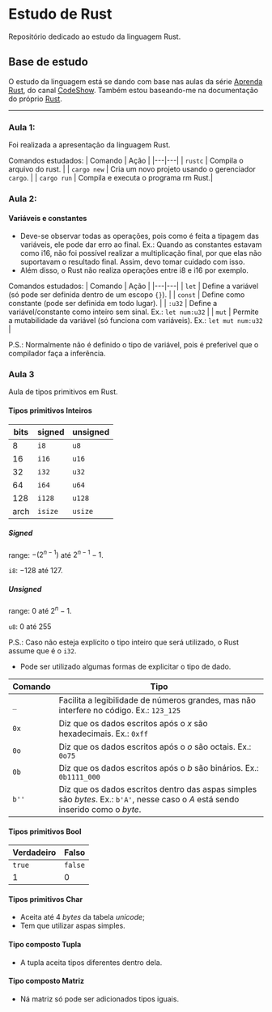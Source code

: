 # Estudo de Rust
Repositório dedicado ao estudo da linguagem Rust.

## Base de estudo

O estudo da linguagem está se dando com base nas aulas da série [Aprenda Rust](https://youtube.com/playlist?list=PLjSf4DcGBdiGCNOrCoFgtj0KrUq1MRUME&si=qkZN1SVDei8BeZek), do canal [CodeShow](https://www.youtube.com/@codeshowbr). Também estou baseando-me na documentação do próprio [Rust](https://www.rust-lang.org/pt-BR).

---

### Aula 1:

Foi realizada a apresentação da linguagem Rust.

Comandos estudados:
| Comando | Ação |
|---|---|
| `rustc` | Compila o arquivo do rust. |
| `cargo new` | Cria um novo projeto usando o gerenciador `cargo`. |
| `cargo run` | Compila e executa o programa rm Rust.|

### Aula 2:

#### Variáveis e constantes

* Deve-se observar todas as operações, pois como é feita a tipagem das variáveis, ele pode dar erro ao final. Ex.: Quando as constantes estavam como i16, não foi possível realizar a multiplicação final, por que elas não suportavam o resultado final. Assim, devo tomar cuidado com isso.
* Além disso, o Rust não realiza operações entre i8 e i16 por exemplo.

Comandos estudados:
| Comando | Ação |
|---|---|
| `let` | Define a variável (só pode ser definida dentro de um escopo `{}`). |
| `const` | Define como constante (pode ser definida em todo lugar). |
| `:u32` | Define a variável/constante como inteiro sem sinal. Ex.: `let num:u32` |
| `mut` | Permite a mutabilidade da variável (só funciona com variáveis). Ex.: `let mut num:u32` |

P.S.: Normalmente não é definido o tipo de variável, pois é preferivel que o compilador faça a inferência.

### Aula 3

Aula de tipos primitivos em Rust.

#### Tipos primitivos **Inteiros**

| bits | signed | unsigned|
|------|--------|---------|
| 8 | `i8` | `u8` |
| 16 | `i16` | `u16` |
| 32 | `i32` | `u32` |
| 64 | `i64` | `u64` |
| 128 | `i128` | `u128` |
| arch | `isize` | `usize` |

##### Signed

range: $-(2^{n-1})$ até $2^{n-1}-1$.

`i8`: $-128$ até $127$.

##### Unsigned

range: $0$ até $2^{n}-1$.

`u8`: $0$ até $255$

P.S.: Caso não esteja explícito o tipo inteiro que será utilizado, o Rust assume que é o `i32`.

* Pode ser utilizado algumas formas de explicitar o tipo de dado.

| Comando | Tipo |
|---------|------|
| `_` | Facilita a legibilidade de números grandes, mas não interfere no código. Ex.: `123_125` |
| `0x` | Diz que os dados escritos após o _x_ são hexadecimais. Ex.: `0xff` |
| `0o` | Diz que os dados escritos após o _o_ são octais. Ex.: `0o75` |
| `0b` | Diz que os dados escritos após o _b_ são binários. Ex.: `0b1111_000` |
| `b''` | Diz que os dados escritos dentro das aspas simples são _bytes_. Ex.: `b'A'`, nesse caso o _A_ está sendo inserido como o _byte_. |

#### Tipos primitivos **Bool**

| Verdadeiro | Falso |
|---|---|
| `true` | `false` |
| 1 | 0 |

#### Tipos primitivos **Char**

* Aceita até 4 _bytes_ da tabela _unicode_;
* Tem que utilizar aspas simples.

#### Tipo composto **Tupla**

* A tupla aceita tipos diferentes dentro dela.

#### Tipo composto **Matriz**

* Ná matriz só pode ser adicionados tipos iguais.